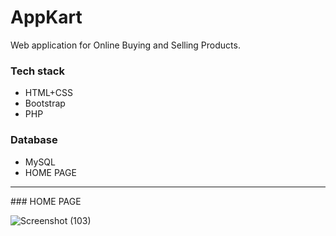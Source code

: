 # AppKart

Web application for Online Buying and Selling Products.

### Tech stack

* HTML+CSS
* Bootstrap
* PHP

### Database

* MySQL
* HOME PAGE

---

<cneter> ### HOME PAGE </center>

![Screenshot (103)](https://user-images.githubusercontent.com/59051731/86527005-3f17b680-beb8-11ea-9e37-33c35d99d24d.png)

